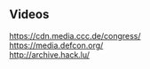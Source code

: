 ## Videos  
https://cdn.media.ccc.de/congress/  
https://media.defcon.org/  
http://archive.hack.lu/  
